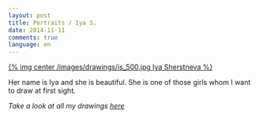 ```yaml
---
layout: post
title: Portraits / Iya S.
date: 2014-11-11
comments: true
language: en
---
```


[{% img center /images/drawings/is_500.jpg Iya Sherstneva %}](/images/drawings/is.jpg)

Her name is Iya and she is beautiful. She is one of those girls whom I want to draw at first sight.

*Take a look at all my drawings [here](/drawings)*
